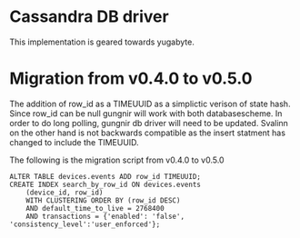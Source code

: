 # Cassandra DB driver
This implementation is geared towards yugabyte.

# Migration from  v0.4.0 to v0.5.0
The addition of row_id as a TIMEUUID as a simplictic verison of state hash.
Since row_id can be null gungnir will work with both databasescheme.
In order to do long polling, gungnir db driver will need to be updated.
Svalinn on the other hand is not backwards compatible as the insert statment has changed to include the
TIMEUUID.

The following is the migration script from v0.4.0 to v0.5.0
```cassandraql
ALTER TABLE devices.events ADD row_id TIMEUUID;
CREATE INDEX search_by_row_id ON devices.events
    (device_id, row_id) 
    WITH CLUSTERING ORDER BY (row_id DESC)
    AND default_time_to_live = 2768400
    AND transactions = {'enabled': 'false', 'consistency_level':'user_enforced'};
```